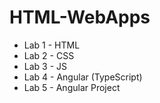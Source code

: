 # HTML-WebApps
- Lab 1 - HTML
- Lab 2 - CSS
- Lab 3 - JS
- Lab 4 - Angular (TypeScript)
- Lab 5 - Angular Project
